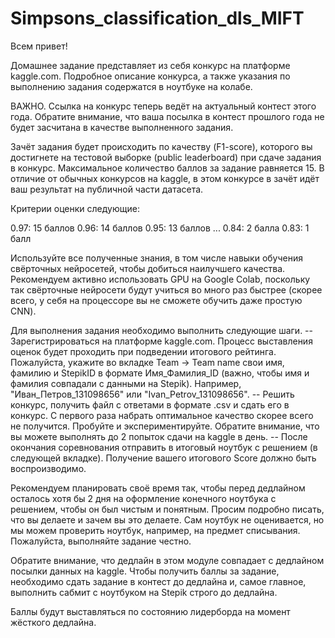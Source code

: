 # Simpsons_classification_dls_MIFT
Всем привет!

Домашнее задание представляет из себя конкурс на платформе kaggle.com. Подробное описание конкурса, а также указания по выполнению задания содержатся в ноутбуке на колабе.

ВАЖНО. Ссылка на конкурс теперь ведёт на актуальный контест этого года. Обратите внимание, что ваша посылка в контест прошлого года не будет засчитана в качестве выполненного задания.

Зачёт задания будет происходить по качеству (F1-score), которого вы достигнете на тестовой выборке (public leaderboard) при сдаче задания в конкурс. Максимальное количество баллов за задание равняется 15. В отличие от обычных конкурсов на kaggle, в этом конкурсе в зачёт идёт ваш результат на публичной части датасета.

Критерии оценки следующие:

0.97: 15 баллов 0.96: 14 баллов 0.95: 13 баллов ... 0.84: 2 балла 0.83: 1 балл

Используйте все полученные знания, в том числе навыки обучения свёрточных нейросетей, чтобы добиться наилучшего качества. Рекомендуем активно использовать GPU на Google Colab, поскольку так свёрточные нейросети будут учиться во много раз быстрее (скорее всего, у себя на процессоре вы не сможете обучить даже простую CNN).

Для выполнения задания необходимо выполнить следующие шаги. -- Зарегистрироваться на платформе kaggle.com. Процесс выставления оценок будет проходить при подведении итогового рейтинга. Пожалуйста, укажите во вкладке Team -> Team name свои имя, фамилию и StepikID в формате Имя_Фамилия_ID (важно, чтобы имя и фамилия совпадали с данными на Stepik). Например, "Иван_Петров_131098656" или "Ivan_Petrov_131098656". -- Решить конкурс, получить файл с ответами в формате .csv и сдать его в конкурс. С первого раза набрать оптимальное качество скорее всего не получится. Пробуйте и экспериментируйте. Обратите внимание, что вы можете выполнять до 2 попыток сдачи на kaggle в день. -- После окончания соревнования отправить в итоговый ноутбук с решением (в следующей вкладке). Получение вашего итогового Score должно быть воспроизводимо.

Рекомендуем планировать своё время так, чтобы перед дедлайном осталось хотя бы 2 дня на оформление конечного ноутбука с решением, чтобы он был чистым и понятным. Просим подробно писать, что вы делаете и зачем вы это делаете. Сам ноутбук не оценивается, но мы можем проверить ноутбук, например, на предмет списывания. Пожалуйста, выполняйте задание честно.

Обратите внимание, что дедлайн в этом модуле совпадает с дедлайном посылки данных на kaggle. Чтобы получить баллы за задание, необходимо сдать задание в контест до дедлайна и, самое главное, выполнить сабмит с ноутбуком на Stepik строго до дедлайна.

Баллы будут выставляться по состоянию лидерборда на момент жёсткого дедлайна.
